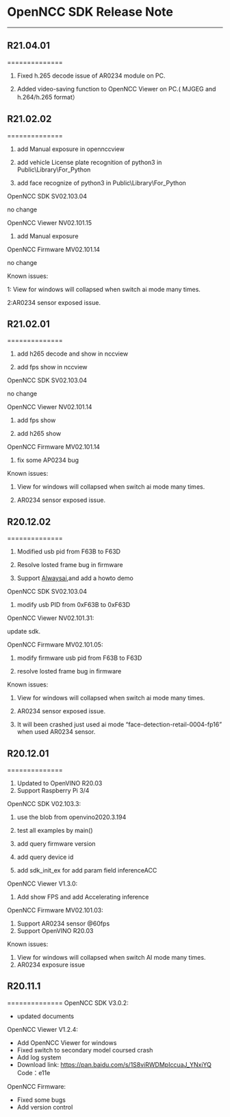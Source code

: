 # OpenNCC SDK Release Note

---



## R21.04.01

==============

1. Fixed h.265 decode issue of AR0234 module on PC.

2. Added video-saving function to OpenNCC Viewer on PC.( MJGEG and h.264/h.265 format）





## R21.02.02

==============

1. add Manual exposure in opennccview

2. add vehicle License plate recognition of python3 in Public\Library\For_Python

3. add face recognize of python3 in Public\Library\For_Python

OpenNCC SDK SV02.103.04

no change

OpenNCC Viewer NV02.101.15

1. add Manual exposure

OpenNCC Firmware MV02.101.14

no change

Known issues:

1: View for windows will collapsed when switch ai mode many times.

2:AR0234 sensor exposed issue.



## R21.02.01

==============

1. add h265 decode and show in nccview

2. add fps show in nccview

OpenNCC SDK SV02.103.04

no change

OpenNCC Viewer NV02.101.14

1. add fps show

2. add h265 show

OpenNCC Firmware MV02.101.14

1. fix some AP0234 bug

Known issues:

1. View for windows will collapsed when switch ai mode many times.

2. AR0234 sensor exposed issue.



## R20.12.02

==============

1. Modified usb pid from F63B to F63D

2. Resolve losted frame bug in firmware

3. Support [Alwaysai](https://www.alwaysai.co/),and add a howto demo



OpenNCC SDK SV02.103.04

1. modify usb PID from 0xF63B to 0xF63D

OpenNCC Viewer NV02.101.31:

update sdk.

OpenNCC Firmware MV02.101.05:

1. modify firmware usb pid from F63B to F63D

2. resolve losted frame bug in firmware

Known issues:

1.  View for windows will collapsed when switch ai mode many times.

2. AR0234 sensor exposed issue.

3. It will been crashed just used ai mode “face-detection-retail-0004-fp16” when used AR0234 sensor.



## R20.12.01

==============

1. Updated to OpenVINO R20.03
2. Support Raspberry Pi 3/4

OpenNCC SDK V02.103.3:

1. use the blob from openvino2020.3.194

2. test all examples by main()

3. add query firmware version

4. add query device id

5. add sdk_init_ex for add param field inferenceACC

OpenNCC Viewer V1.3.0:

1. Add show FPS and add Accelerating inference

OpenNCC Firmware MV02.101.03:

1. Support AR0234 sensor @60fps
2. Support OpenVINO R20.03

Known issues:

1. View for windows will collapsed when switch AI mode many times.
2. AR0234 exposure issue



## R20.11.1

==============
OpenNCC SDK V3.0.2:

- updated documents

OpenNCC Viewer V1.2.4:

- Add OpenNCC Viewer for windows
- Fixed switch to secondary model coursed crash
- Add log system
- Download link:
  https://pan.baidu.com/s/1S8viRWDMpIccuaJ_YNxiYQ
  Code：e11e

OpenNCC Firmware:

- Fixed some bugs
- Add version control
